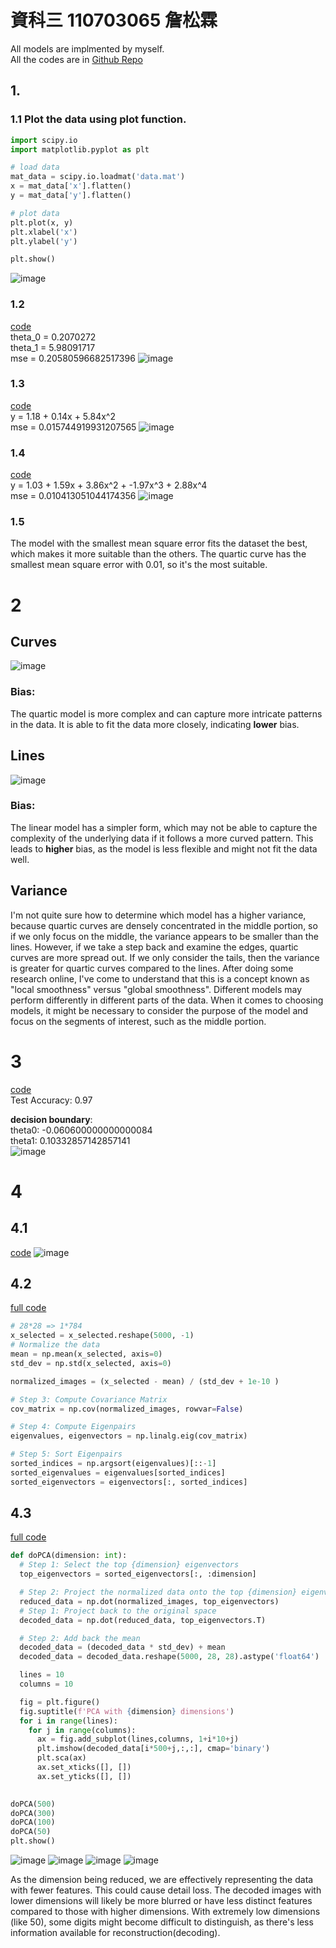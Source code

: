 # 資科三 110703065 詹松霖
All models are implmented by myself.  
All the codes are in [Github Repo](https://github.com/SpeedReach/deep_learning_hw1/tree/main)
## 1. 
### 1.1 Plot the data using plot function.
```python
import scipy.io
import matplotlib.pyplot as plt

# load data
mat_data = scipy.io.loadmat('data.mat')
x = mat_data['x'].flatten()
y = mat_data['y'].flatten()

# plot data
plt.plot(x, y)
plt.xlabel('x')
plt.ylabel('y')

plt.show()
```
![image](https://github.com/SpeedReach/deep_learning_hw1/blob/main/images/plot_data.jpg?raw=true)

### 1.2   
[code](https://github.com/SpeedReach/deep_learning_hw1/blob/main/least_square_line.py)  
theta_0 = 0.2070272  
theta_1 = 5.98091717  
mse = 0.20580596682517396
![image](https://github.com/SpeedReach/deep_learning_hw1/blob/main/images/lsql.jpg?raw=true)

### 1.3  
[code](https://github.com/SpeedReach/deep_learning_hw1/blob/main/least_square_poly1.py)  
y = 1.18 + 0.14x + 5.84x^2  
mse = 0.015744919931207565
![image](https://github.com/SpeedReach/deep_learning_hw1/blob/main/images/lsqpl1.jpg?raw=true)

### 1.4
[code](https://github.com/SpeedReach/deep_learning_hw1/blob/main/least_square_poly2.py)  
y = 1.03 + 1.59x + 3.86x^2 + -1.97x^3 + 2.88x^4  
mse = 0.010413051044174356
![image](https://github.com/SpeedReach/deep_learning_hw1/blob/main/images/lsqpl2.png?raw=true)

### 1.5
The model with the smallest mean square error fits the dataset the best, which makes it more suitable than the others.
The quartic curve has the smallest mean square error with 0.01, so it's the most suitable.

# 2
## Curves
![image](https://github.com/SpeedReach/deep_learning_hw1/blob/main/images/var_bias_curves.png?raw=true)
### Bias:
The quartic model is more complex and can capture more intricate patterns in the data. It is able to fit the data more closely, indicating **lower** bias.


## Lines
![image](https://github.com/SpeedReach/deep_learning_hw1/blob/main/images/var_bias_lines.png?raw=true)
### Bias:
The linear model has a simpler form, which may not be able to capture the complexity of the underlying data if it follows a more curved pattern. This leads to **higher** bias, as the model is less flexible and might not fit the data well.

## Variance
I'm not quite sure how to determine which model has a higher variance, because quartic curves are densely concentrated in the middle portion, so if we only focus on the middle, the variance appears to be smaller than the lines. However, if we take a step back and examine the edges, quartic curves are more spread out. If we only consider the tails, then the variance is greater for quartic curves compared to the lines.
After doing some research online, I've come to understand that this is a concept known as "local smoothness" versus "global smoothness". Different models may perform differently in different parts of the data. When it comes to choosing models, it might be necessary to consider the purpose of the model and focus on the segments of interest, such as the middle portion.

# 3
[code](https://github.com/SpeedReach/deep_learning_hw1/blob/main/logistic_reg2.py)  
Test Accuracy: 0.97  

**decision boundary**:  
theta0: -0.060600000000000084  
theta1: 0.10332857142857141  
![image](https://github.com/SpeedReach/deep_learning_hw1/blob/main/images/logistic_regression.png?raw=true)

# 4
## 4.1
[code](https://github.com/SpeedReach/deep_learning_hw1/blob/main/mnist_show.py)
![image](https://github.com/SpeedReach/deep_learning_hw1/blob/main/images/random50.png?raw=true)

## 4.2
[full code](https://github.com/SpeedReach/deep_learning_hw1/blob/main/mnist.py)
```python
# 28*28 => 1*784
x_selected = x_selected.reshape(5000, -1)
# Normalize the data
mean = np.mean(x_selected, axis=0)
std_dev = np.std(x_selected, axis=0)

normalized_images = (x_selected - mean) / (std_dev + 1e-10 )

# Step 3: Compute Covariance Matrix
cov_matrix = np.cov(normalized_images, rowvar=False)

# Step 4: Compute Eigenpairs
eigenvalues, eigenvectors = np.linalg.eig(cov_matrix)

# Step 5: Sort Eigenpairs
sorted_indices = np.argsort(eigenvalues)[::-1]
sorted_eigenvalues = eigenvalues[sorted_indices]
sorted_eigenvectors = eigenvectors[:, sorted_indices]
```

## 4.3
[full code](https://github.com/SpeedReach/deep_learning_hw1/blob/main/mnist.py)
```python
def doPCA(dimension: int):
  # Step 1: Select the top {dimension} eigenvectors
  top_eigenvectors = sorted_eigenvectors[:, :dimension]

  # Step 2: Project the normalized data onto the top {dimension} eigenvectors
  reduced_data = np.dot(normalized_images, top_eigenvectors)
  # Step 1: Project back to the original space
  decoded_data = np.dot(reduced_data, top_eigenvectors.T)

  # Step 2: Add back the mean
  decoded_data = (decoded_data * std_dev) + mean
  decoded_data = decoded_data.reshape(5000, 28, 28).astype('float64')

  lines = 10
  columns = 10

  fig = plt.figure()
  fig.suptitle(f'PCA with {dimension} dimensions')
  for i in range(lines):
    for j in range(columns):
      ax = fig.add_subplot(lines,columns, 1+i*10+j)
      plt.imshow(decoded_data[i*500+j,:,:], cmap='binary')
      plt.sca(ax)
      ax.set_xticks([], [])
      ax.set_yticks([], [])

  
doPCA(500)
doPCA(300)
doPCA(100)
doPCA(50)
plt.show()
```
![image](https://github.com/SpeedReach/deep_learning_hw1/blob/main/images/PAC_500.jpg?raw=true)
![image](https://github.com/SpeedReach/deep_learning_hw1/blob/main/images/PAC_300.jpg?raw=true)
![image](https://github.com/SpeedReach/deep_learning_hw1/blob/main/images/PAC_100.jpg?raw=true)
![image](https://github.com/SpeedReach/deep_learning_hw1/blob/main/images/PAC_50.jpg?raw=true)

As the dimension being reduced, we are effectively representing the data with fewer features. This could cause detail loss. The decoded images with lower dimensions will likely be more blurred or have less distinct features compared to those with higher dimensions. With extremely low dimensions (like 50), some digits might become difficult to distinguish, as there's less information available for reconstruction(decoding).